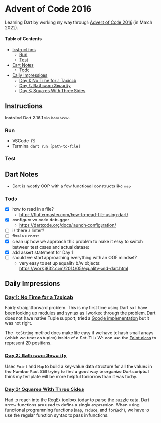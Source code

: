# Advent of Code 2016

Learning Dart by working my way through [Advent of Code 2016](https://adventofcode.com/2016) (in March 2022).

#### Table of Contents

<!-- TOC -->

- [Instructions](#instructions)
  - [Run](#run)
  - [Test](#test)
- [Dart Notes](#dart-notes)
  - [Todo](#todo)
- [Daily Impressions](#daily-impressions)
  - [Day 1: No Time for a Taxicab](#day-1-no-time-for-a-taxicab)
  - [Day 2: Bathroom Security](#day-2-bathroom-security)
  - [Day 3: Squares With Three Sides](#day-3-squares-with-three-sides)

<!-- /TOC -->

## Instructions

Installed Dart 2.16.1 via `homebrew`.

### Run

- VSCode: `F5`
- Terminal `dart run [path-to-file]`

### Test

<!-- how to test in Dart? -->

## Dart Notes

- Dart is mostly OOP with a few functional constructs like `map`

### Todo

- [x] how to read in a file?
  - https://fluttermaster.com/how-to-read-file-using-dart/
- [x] configure vs code debugger
  - https://dartcode.org/docs/launch-configuration/
- [ ] is there a linter?
- [ ] final vs const
- [x] clean up how we approach this problem to make it easy to switch between test cases and actual dataset
- [x] add assert statement for Day 1
- [ ] should we start approaching everything with an OOP mindset?
  - very easy to set up equality b/w objects: https://work.j832.com/2014/05/equality-and-dart.html

## Daily Impressions

### [Day 1: No Time for a Taxicab](https://adventofcode.com/2016/day/1)

Fairly straightforward problem. This is my first time using Dart so I have been looking up modules and syntax as I worked through the problem. Dart does not have native Tuple support; tried a [Google implementation](https://pub.dev/packages/tuple) but it was not right.

The `.toString` method does make life easy if we have to hash small arrays (which we treat as tuples) inside of a Set. TIL: We can use the [Point class](https://api.flutter.dev/flutter/dart-math/Point-class.html) to represent 2D positions.

### [Day 2: Bathroom Security](https://adventofcode.com/2016/day/2)

Used `Point` and `Map` to build a key-value data structure for all the values in the Number Pad. Still trying to find a good way to organize Dart scripts. I think my template will be more helpful tomorrow than it was today.

### [Day 3: Squares With Three Sides](https://adventofcode.com/2016/day/3)

Had to reach into the RegEx toolbox today to parse the puzzle data. Dart arrow functions are used to define a single expression. When using functional programming functions (`map`, `reduce`, and `forEach`), we have to use the regular function syntax to pass in functions.
